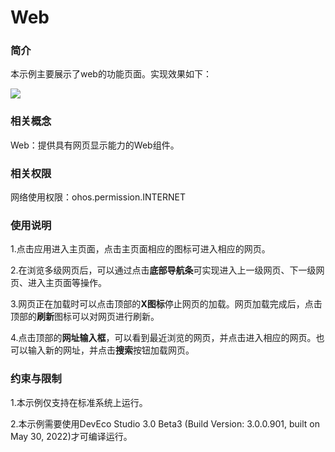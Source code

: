 # Web

### 简介

本示例主要展示了web的功能页面。实现效果如下：

![](screenshots/devices/home.png)

### 相关概念

Web：提供具有网页显示能力的Web组件。

### 相关权限

网络使用权限：ohos.permission.INTERNET

### 使用说明

1.点击应用进入主页面，点击主页面相应的图标可进入相应的网页。

2.在浏览多级网页后，可以通过点击**底部导航条**可实现进入上一级网页、下一级网页、进入主页面等操作。

3.网页正在加载时可以点击顶部的**X图标**停止网页的加载。网页加载完成后，点击顶部的**刷新**图标可以对网页进行刷新。

4.点击顶部的**网址输入框**，可以看到最近浏览的网页，并点击进入相应的网页。也可以输入新的网址，并点击**搜索**按钮加载网页。

### 约束与限制

1.本示例仅支持在标准系统上运行。

2.本示例需要使用DevEco Studio 3.0 Beta3 (Build Version: 3.0.0.901, built on May 30, 2022)才可编译运行。